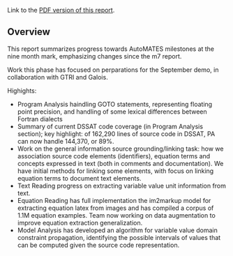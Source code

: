 Link to the [PDF version of this report](ASKE_M0Report_UA-AutoMATES-20190701.pdf).

## Overview

This report summarizes progress towards AutoMATES milestones at the nine month mark, emphasizing changes since the m7 report.

Work this phase has focused on perparations for the September demo, in collaboration with GTRI and Galois.

Highights:

* Program Analysis haindling GOTO statements, representing floating point precision, and handling of some lexical differences between Fortran dialects
* Summary of current DSSAT code coverage (in Program Analysis section); key highlight: of 162,290 lines of source code in DSSAT, PA can now handle 144,370, or 89%.
* Work on the general information source grounding/linking task: how we association source code elements (identifiers), equation terms and concepts expressed in text (both in comments and documentation). We have initial methods for linking some elements, with focus on linking equation terms to document text elements.
* Text Reading progress on extracting variable value unit information from text.
* Equation Reading has full implementation the im2markup model for extracting equation latex from images and has compiled a corpus of 1.1M equation examples. Team now working on data augmentation to improve equation extraction generalization.
* Model Analysis has developed an algorithm for variable value domain constraint propagation, identifying the possible intervals of values that can be computed given the source code representation.

